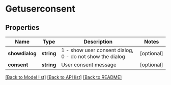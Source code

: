 # Getuserconsent

## Properties
Name | Type | Description | Notes
------------ | ------------- | ------------- | -------------
**showdialog** | **string** | 1 - show user consent dialog, 0 - do not show the dialog | [optional] 
**consent** | **string** | User consent message | [optional] 

[[Back to Model list]](../README.md#documentation-for-models) [[Back to API list]](../README.md#documentation-for-api-endpoints) [[Back to README]](../README.md)


